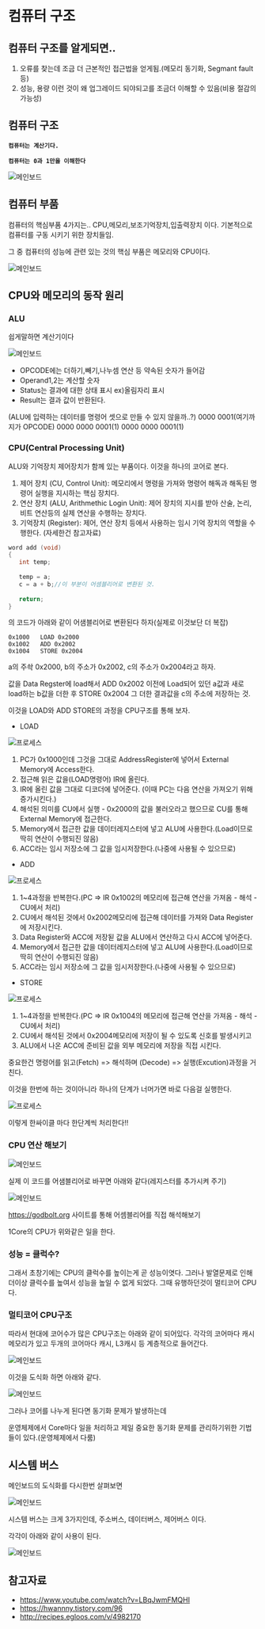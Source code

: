 # 컴퓨터 구조

## 컴퓨터 구조를 알게되면..

1. 오류를 찾는데 조금 더 근본적인 접근법을 얻게됨.(메모리 동기화, Segmant fault 등)
2. 성능, 용량 이런 것이 왜 업그레이드 되야되고를 조금더 이해할 수 있음(비용 절감의 가능성)


## 컴퓨터 구조

**`컴퓨터는 계산기다.`**


**`컴퓨터는 0과 1만을 이해한다`**

![메인보드](./img/mainboard2.png)

## 컴퓨터 부품

컴퓨터의 핵심부품 4가지는.. CPU,메모리,보조기억장치,입출력장치 이다. 기본적으로 컴퓨터를 구동 시키기 위한 장치들임.

그 중 컴퓨터의 성능에 관련 있는 것의 핵심 부품은 메모리와 CPU이다.

![메인보드](./img/mainboard.png)

## CPU와 메모리의 동작 원리

### ALU

쉽게말하면 계산기이다

![메인보드](./img/ALU.png)

- OPCODE에는 더하기,빼기,나누셈 연산 등 약속된 숫자가 들어감
- Operand1,2는 계산할 숫자
- Status는 결과에 대한 상태 표시 ex)올림자리 표시
- Result는 결과 값이 반환된다.

(ALU에 입력하는 데이터를 명령어 셋으로 만들 수 있지 않을까..?)
0000 0001(여기까지가 OPCODE) 0000 0000 0001(1) 0000 0000 0001(1)


### CPU(Central Processing Unit)

ALU와 기억장치 제어장치가 함께 있는 부품이다. 이것을 하나의 코어로 본다.

1. 제어 장치 (CU, Control Unit): 메모리에서 명령을 가져와 명령어 해독과 해독된 명령어 실행을 지시하는 핵심 장치다.
2. 연산 장치 (ALU, Arithmethic Login Unit): 제어 장치의 지시를 받아 산술, 논리, 비트 연산등의 실제 연산을 수행하는 장치다.
3. 기억장치 (Register): 제어, 연산 장치 등에서 사용하는 임시 기억 장치의 역할을 수행한다. (자세한건  참고자료)

```c
word add (void)
{
   int temp;
 
   temp = a;
   c = a + b;//이 부분이 어셈블리어로 변환된 것.
 
   return;
}
```
의 코드가 아래와 같이 어샘블리어로 변환된다 하자(실제로 이것보단 더 복잡)
```
0x1000   LOAD 0x2000  
0x1002   ADD 0x2002     
0x1004   STORE 0x2004
```

a의 주솩 0x2000, b의 주소가 0x2002, c의 주소가 0x2004라고 하자.

값을 Data Regster에 load해서 ADD 0x2002 이전에 Load되어 있던 a값과 새로 load하는 b값을 더한 후 STORE 0x2004 그 더한 결과값을 c의 주소에 저장하는 것.

이것을 LOAD와 ADD STORE의 과정을 CPU구조를 통해 보자.

- LOAD

![프로세스](./img/process.png)

1. PC가 0x1000인데 그것을 그대로 AddressRegister에 넣어서 External Memory에 Access한다.
2. 접근해 읽은 값을(LOAD명령어) IR에 올린다.
3. IR에 올린 값을 그대로 디코더에 넣어준다. (이때 PC는 다음 연산을 가져오기 위해 증가시킨다.)
4. 해석된 의미를 CU에서 실행 - 0x2000의 값을 불러오라고 했으므로 CU를 통해 External Memory에 접근한다.
5. Memory에서 접근한 값을 데이터레지스터에 넣고 ALU에 사용한다.(Load이므로 딱히 연산이 수행되진 않음)
6. ACC라는 임시 저장소에 그 값을 임시저장한다.(나중에 사용될 수 있으므로)

- ADD
  
![프로세스](./img/process2.png)

1. 1~4과정을 반복한다.(PC => IR 0x1002의 메모리에 접근해 연산을 가져옴 - 해석 - CU에서 처리)
2. CU에서 해석된 것에서 0x2002메모리에 접근해 데이터를 가져와 Data Register에 저장시킨다.
3. Data Register와 ACC에 저장됟 값을 ALU에서 연산하고 다시 ACC에 넣어준다.
4. Memory에서 접근한 값을 데이터레지스터에 넣고 ALU에 사용한다.(Load이므로 딱히 연산이 수행되진 않음)
5. ACC라는 임시 저장소에 그 값을 임시저장한다.(나중에 사용될 수 있으므로)

- STORE
  
![프로세스](./img/process3.png)

1. 1~4과정을 반복한다.(PC => IR 0x1004의 메모리에 접근해 연산을 가져옴 - 해석 - CU에서 처리)
2. CU에서 해석된 것에서 0x2004메모리에 저장이 될 수 있도록 신호를 발생시키고
3. ALU에서 나온 ACC에 준비된 값을 외부 메모리에 저장을 직접 시킨다.


중요한건 명령어를 읽고(Fetch) => 해석하며 (Decode) => 실행(Excution)과정을 거친다.

이것을 한번에 하는 것이아니라 하나의 단계가 너머가면 바로 다음걸 실행한다.

![프로세스](./img/process4.png)

이렇게 한싸이클 마다 한단계씩 처리한다!!

### CPU 연산 해보기

![메인보드](./img/assem.png)

실제 이 코드를 어샘블리어로 바꾸면 아래와 같다(레지스터를 추가시켜 주기)

![메인보드](./img/assem2.png)

https://godbolt.org 사이트를 통해 어셈블리어를 직접 해석해보기

1Core의 CPU가 위와같은 일을 한다.

### 성능 = 클럭수?

그래서 초창기에는 CPU의 클럭수를 높이는게 곧 성능이엿다. 그러나 발열문제로 인해 더이상 클럭수를 높여서 성능을 높일 수 없게 되었다. 그때 유행하던것이 멀티코어 CPU다.


### 멀티코어 CPU구조

따라서 현대에 코어수가 많은 CPU구조는 아래와 같이 되어있다. 각각의 코어마다 캐시 메모리가 있고 두개의 코어마다 캐시, L3캐시 등 계층적으로 들어간다.

![메인보드](./img/CPUstructure.png)

이것을 도식화 하면 아래와 같다.

![메인보드](./img/CPUstructure2.png)

그러나 코어를 나누게 된다면 동기화 문제가 발생하는데

운영체제에서 Core마다 일을 처리하고 제일 중요한 동기화 문제를 관리하기위한 기법들이 있다.(운영체제에서 다룸)

## 시스템 버스

메인보드의 도식화를 다시한번 살펴보면

![메인보드](./img/architecture.png)

시스템 버스는 크게 3가지인데, 주소버스, 데이터버스, 제어버스 이다.

각각이 아래와 같이 사용이 된다.

![메인보드](./img/systembus.png)

## 참고자료
- https://www.youtube.com/watch?v=LBqJwmFMQHI
- https://hwannny.tistory.com/96
- http://recipes.egloos.com/v/4982170